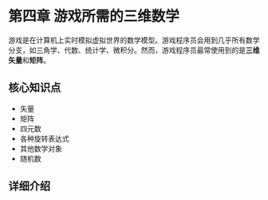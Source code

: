 # 第四章 游戏所需的三维数学

游戏是在计算机上实时模拟虚拟世界的数学模型。游戏程序员会用到几乎所有数学分支，如三角学、代数、统计学、微积分。然而，游戏程序员最常使用到的是**三维矢量**和**矩阵**。

## 核心知识点

- 矢量
- 矩阵
- 四元数
- 各种旋转表达式
- 其他数学对象
- 随机数

## 详细介绍

